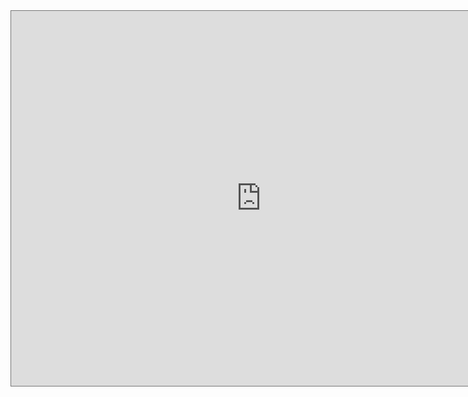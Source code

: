 <iframe src="https://calendar.google.com/calendar/embed?height=600&wkst=1&bgcolor=%23ffffff&ctz=America%2FDetroit&src=bGFkaWVzbWFuMTcyOUBnbWFpbC5jb20&src=dmJmbm5mZGFxZ3Fyb3ZmbGl2cGMwN2xkdG9AZ3JvdXAuY2FsZW5kYXIuZ29vZ2xlLmNvbQ&src=YjFtYWNtc21wczI1NWpoaWd0Y2RjOHRzbm9AZ3JvdXAuY2FsZW5kYXIuZ29vZ2xlLmNvbQ&src=MGo2Z3EyNG92czBkc29ybzA1b2JxNDByc2dAZ3JvdXAuY2FsZW5kYXIuZ29vZ2xlLmNvbQ&src=OWRydjdhZHVjNmlnNm02MzA5dTExMWJjbXNAZ3JvdXAuY2FsZW5kYXIuZ29vZ2xlLmNvbQ&src=Y3YzZ21tZjBjbWZuZms4NG1hZGJlN2YzaWtAZ3JvdXAuY2FsZW5kYXIuZ29vZ2xlLmNvbQ&src=ODhkZjhlOTU2NzhiMzg0MDY1NjdmNDcxZmE1N2I1ZmFiMTYzMGQ4MzNmNDRmNjgyNWI2YzU1YmE0NzZjMDliYkBncm91cC5jYWxlbmRhci5nb29nbGUuY29t&src=YWRkcmVzc2Jvb2sjY29udGFjdHNAZ3JvdXAudi5jYWxlbmRhci5nb29nbGUuY29t&color=%23039BE5&color=%23616161&color=%23F09300&color=%23F4511E&color=%2333B679&color=%238E24AA&color=%23795548&color=%2333B679" style="border:solid 1px #777" width="800" height="600" frameborder="0" scrolling="no"></iframe>
